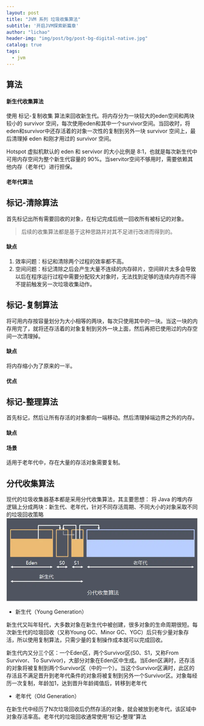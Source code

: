 ```yaml
---
layout: post
title: "JVM 系列 垃圾收集算法"
subtitle: '开启JVM探索新篇章'
author: "lichao"
header-img: "img/post/bg/post-bg-digital-native.jpg"
catalog: true
tags:
  - jvm
---
```



## 算法
#### 新生代收集算法
使用 标记-复制收集 算法来回收新生代。将内存分为一块较大的eden空间和两块较小的 survivor 空间，每次使用eden和其中一个survivor空间。当回收时，将eden和survivor中还存活着的对象一次性的复制到另外一块 survivor 空间上，最后清理掉 eden 和刚才用过的 survivor 空间。

Hotspot 虚拟机默认的 eden 和 servivor 的大小比例是 8:1，也就是每次新生代中可用内存空间为整个新生代容量的 90%。当servitor空间不够用时，需要依赖其他内存（老年代）进行担保。
#### 老年代算法

## 标记-清除算法
首先标记出所有需要回收的对象，在标记完成后统一回收所有被标记的对象。

> 后续的收集算法都是基于这种思路并对其不足进行改进而得到的。
#### 缺点
1. 效率问题：标记和清除两个过程的效率都不高。
2. 空间问题：标记清除之后会产生大量不连续的内存碎片，空间碎片太多会导致以后在程序运行过程中需要分配较大对象时，无法找到足够的连续内存而不得不提前触发另一次垃圾收集动作。


## 标记-复制算法
将可用内存按容量划分为大小相等的两块，每次只使用其中的一块。当这一块的内存用完了，就将还存活着的对象复制到另外一块上面，然后再把已使用过的内存空间一次清理掉。

#### 缺点
将内存缩小为了原来的一半。

#### 优点

## 标记-整理算法
首先标记，然后让所有存活的对象都向一端移动。然后清理掉端边界之外的内存。
#### 缺点
#### 场景
适用于老年代中，存在大量的存活对象需要复制。

## 分代收集算法
现代的垃圾收集器基本都是采用分代收集算法，其主要思想： 将 Java 的堆内存逻辑上分成两块：新生代、老年代，针对不同存活周期、不同大小的对象采取不同的垃圾回收策略
![存储概览](/img/jvm/32.png)

* 新生代（Young Generation）

新生代又叫年轻代，大多数对象在新生代中被创建，很多对象的生命周期很短。每次新生代的垃圾回收（又称Young GC、Minor GC、YGC）后只有少量对象存活，所以使用复制算法，只需少量的复制操作成本就可以完成回收。

新生代内又分三个区：一个Eden区，两个Survivor区(S0、S1，又称From Survivor、To Survivor)，大部分对象在Eden区中生成。当Eden区满时，还存活的对象将被复制到两个Survivor区（中的一个）。当这个Survivor区满时，此区的存活且不满足晋升到老年代条件的对象将被复制到另外一个Survivor区。对象每经历一次复制，年龄加1，达到晋升年龄阈值后，转移到老年代

* 老年代（Old Generation）

在新生代中经历了N次垃圾回收后仍然存活的对象，就会被放到老年代，该区域中对象存活率高。老年代的垃圾回收通常使用“标记-整理”算法



